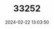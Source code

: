 ---
title: "33252"
category: "Hopea recopei"
draft: false
date: 2024-02-22 13:03:50
languages:
  Vietnamese: ["Cho Chai"]
  Central Khmer: ["Chramas Tranh"]
  Lao: ["Khaen Fai"]
  Thai: ["Chan Phu"]
---